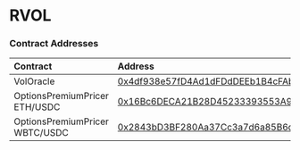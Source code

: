# RVOL

### Contract Addresses

| Contract | Address |
| :--- | :--- |
| VolOracle | [0x4df938e57fD4Ad1dFDdDEEb1B4cFAbAB19E33A0E](https://etherscan.io/address/0x4df938e57fD4Ad1dFDdDEEb1B4cFAbAB19E33A0E) |
| OptionsPremiumPricer ETH/USDC | [0x16Bc6DECA21B28D45233393553A9bf31792aE23C](https://etherscan.io/address/0x16Bc6DECA21B28D45233393553A9bf31792aE23C) |
| OptionsPremiumPricer WBTC/USDC | [0x2843bD3BF280Aa37Cc3a7d6a85B6d8f2F23a7b83](https://etherscan.io/address/0x2843bD3BF280Aa37Cc3a7d6a85B6d8f2F23a7b83) |

